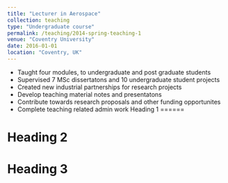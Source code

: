 ```yaml
---
title: "Lecturer in Aerospace"
collection: teaching
type: "Undergraduate course"
permalink: /teaching/2014-spring-teaching-1
venue: "Coventry University"
date: 2016-01-01
location: "Coventry, UK"
---
```


  * Taught four modules, to undergraduate and post graduate students
* Supervised 7 MSc dissertatons and 10 undergraduate student projects
* Created new industrial partnerships for research projects
* Develop teaching material notes and presentatons
* Contribute towards research proposals and other funding opportunites
* Complete teaching related admin work
Heading 1
======

Heading 2
======

Heading 3
======
